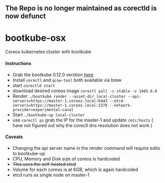 ## The Repo is no longer maintained as corectld is now defunct

# bootkube-osx
Coreos kubernetes cluster with bootkube

#### Instructions
- Grab the bootkube 0.12.0 verstion [here][1]
- Install `corectl` and `qcow-tool` both available via brew
- start `corectld start`
- download desired coreos image `corectl pull -c stable -v 1465.6.0`
- Render `./bootkube render --asset-dir local-cluster --api-servers=https://master-1.coreos.local:6443 --etcd-servers=https://master-1.coreos.local:2379 --network-provider=experimental-canal`
- Start `./bootkube-up local-cluster`
- use `corectl ps` grab the IP for the master-1 and update `/etc/hosts` ( have not figured out why the corectl dns resolution does not work )

#### Caveats

- Changing the api server name in the render command will require edits to bootkube-up
- CPU, Memory and Disk size of coreos is hardcoded
- ~~This uses the self-hosted etcd~~
- Volume for each coreos is at 6GB, which is again hardcoded
- etcd runs as single node on master-1

[1]:https://github.com/kubernetes-incubator/bootkube/releases/download/v0.12.0/bootkube.tar.gz
